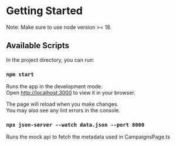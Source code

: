 # Getting Started

Note: Make sure to use node version >= 18.

## Available Scripts

In the project directory, you can run:

### `npm start`

Runs the app in the development mode.\
Open [http://localhost:3000](http://localhost:3000) to view it in your browser.

The page will reload when you make changes.\
You may also see any lint errors in the console.


### `npx json-server --watch data.json --port 8000`

Runs the mock api to fetch the metadata used in CampaignsPage.ts
